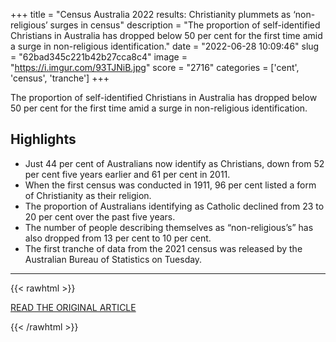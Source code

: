 +++
title = "Census Australia 2022 results: Christianity plummets as ‘non-religious’ surges in census"
description = "The proportion of self-identified Christians in Australia has dropped below 50 per cent for the first time amid a surge in non-religious identification."
date = "2022-06-28 10:09:46"
slug = "62bad345c221b42b27cca8c4"
image = "https://i.imgur.com/93TJNiB.jpg"
score = "2716"
categories = ['cent', 'census', 'tranche']
+++

The proportion of self-identified Christians in Australia has dropped below 50 per cent for the first time amid a surge in non-religious identification.

## Highlights

- Just 44 per cent of Australians now identify as Christians, down from 52 per cent five years earlier and 61 per cent in 2011.
- When the first census was conducted in 1911, 96 per cent listed a form of Christianity as their religion.
- The proportion of Australians identifying as Catholic declined from 23 to 20 per cent over the past five years.
- The number of people describing themselves as “non-religious’s” has also dropped from 13 per cent to 10 per cent.
- The first tranche of data from the 2021 census was released by the Australian Bureau of Statistics on Tuesday.

---

{{< rawhtml >}}
  <p class="article-category">
    <a target="_blank" href="https://www.smh.com.au/national/abandoning-god-christianity-plummets-as-non-religious-surges-in-census-20220627-p5awvz.html">READ THE ORIGINAL ARTICLE</a>
  </p>
{{< /rawhtml >}}
